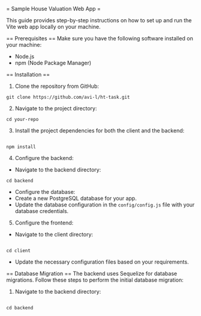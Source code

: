 = Sample House Valuation Web App =

This guide provides step-by-step instructions on how to set up and run the Vite web app locally on your machine.

== Prerequisites ==
Make sure you have the following software installed on your machine:

- Node.js
- npm (Node Package Manager)

== Installation ==

1. Clone the repository from GitHub:

```
git clone https://github.com/avi-l/ht-task.git
```

2. Navigate to the project directory:

```
cd your-repo

```

3. Install the project dependencies for both the client and the backend:

```

npm install

```

4. Configure the backend:

- Navigate to the backend directory:

```
cd backend

```

- Configure the database:
- Create a new PostgreSQL database for your app.
- Update the database configuration in the `config/config.js` file with your database credentials.

5. Configure the frontend:

- Navigate to the client directory:

```

cd client

```

- Update the necessary configuration files based on your requirements.

== Database Migration ==
The backend uses Sequelize for database migrations. Follow these steps to perform the initial database migration:

1. Navigate to the backend directory:

```

cd backend

```

```

```
